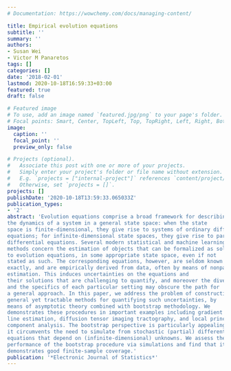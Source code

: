 ```yaml
---
# Documentation: https://wowchemy.com/docs/managing-content/

title: Empirical evolution equations
subtitle: ''
summary: ''
authors:
- Susan Wei
- Victor M Panaretos
tags: []
categories: []
date: '2018-02-01'
lastmod: 2020-10-18T16:59:33+03:00
featured: true
draft: false

# Featured image
# To use, add an image named `featured.jpg/png` to your page's folder.
# Focal points: Smart, Center, TopLeft, Top, TopRight, Left, Right, BottomLeft, Bottom, BottomRight.
image:
  caption: ''
  focal_point: ''
  preview_only: false

# Projects (optional).
#   Associate this post with one or more of your projects.
#   Simply enter your project's folder or file name without extension.
#   E.g. `projects = ["internal-project"]` references `content/project/deep-learning/index.md`.
#   Otherwise, set `projects = []`.
projects: []
publishDate: '2020-10-18T13:59:33.065033Z'
publication_types:
- '2'
abstract: 'Evolution equations comprise a broad framework for describing
the dynamics of a system in a general state space: when the state
space is finite-dimensional, they give rise to systems of ordinary differential
equations; for infinite-dimensional state spaces, they give rise to partial
differential equations. Several modern statistical and machine learning
methods concern the estimation of objects that can be formalized as solutions
to evolution equations, in some appropriate state space, even if not
stated as such. The corresponding equations, however, are seldom known
exactly, and are empirically derived from data, often by means of nonparametric
estimation. This induces uncertainties on the equations and
their solutions that are challenging to quantify, and moreover the diversity
and the specifics of each particular setting may obscure the path for
a general approach. In this paper, we address the problem of constructing
general yet tractable methods for quantifying such uncertainties, by
means of asymptotic theory combined with bootstrap methodology. We
demonstrates these procedures in important examples including gradient
line estimation, diffusion tensor imaging tractography, and local principal
component analysis. The bootstrap perspective is particularly appealing as
it circumvents the need to simulate from stochastic (partial) differential
equations that depend on (infinite-dimensional) unknowns. We assess the
performance of the bootstrap procedure via simulations and find that it
demonstrates good finite-sample coverage.'
publication: '*Electronic Journal of Statistics*'
---
```

